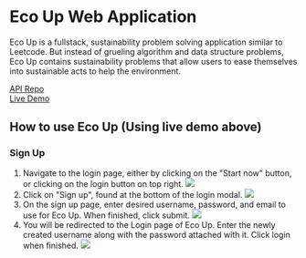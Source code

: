<h1>Eco Up Web Application</h1>
<p>Eco Up is a fullstack, sustainability problem solving application similar to Leetcode. But instead of grueling algorithm and data structure problems, Eco Up contains
sustainability problems that allow users to ease themselves into sustainable acts to help the environment.</p>

<a href='https://github.com/kyruken/ecoupapi'>API Repo</a>
<br>
<a href='https://ecoup.onrender.com/'>Live Demo</a>

<h2>How to use Eco Up (Using live demo above)</h2>
<h3>Sign Up</h3>
<ol>
  <li>
    Navigate to the login page, either by clicking on the "Start now" button, or clicking on the login button on top right.
    <img src='https://user-images.githubusercontent.com/60075938/228681955-99fabec9-02e1-4e52-89eb-3dad43839c17.png'/>
  </li>
  <li>
    Click on "Sign up", found at the bottom of the login modal.
    <img src='https://user-images.githubusercontent.com/60075938/228682607-a1d533e3-f147-405c-bc4b-4a35a0b4c28b.png' />
  </li>
  <li>
    On the sign up page, enter desired username, password, and email to use for Eco Up. When finished, click submit.
    <img src='https://user-images.githubusercontent.com/60075938/228682865-0473925f-2fd1-47ec-8256-065c859e7772.png' />
  </li>
  
  <li>
    You will be redirected to the Login page of Eco Up. Enter the newly created username along with the password attached with it. Click login when finished.
    <img src='https://user-images.githubusercontent.com/60075938/228683145-788a0cba-2fd6-4577-9e66-26ac651ceb9e.png' />
  </li>
 
</ol>

